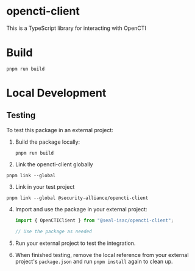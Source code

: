 # opencti-client

This is a TypeScript library for interacting with OpenCTI

# Build

`pnpm run build`

# Local Development

## Testing

To test this package in an external project:

1. Build the package locally:

    ```
    pnpm run build
    ```

2. Link the opencti-client globally

`pnpm link --global`

3. Link in your test project

`pnpm link --global @security-alliance/opencti-client`

4. Import and use the package in your external project:

    ```typescript
    import { OpenCTIClient } from "@seal-isac/opencti-client";

    // Use the package as needed
    ```

5. Run your external project to test the integration.

6. When finished testing, remove the local reference from your external project's `package.json` and run `pnpm install` again to clean up.
